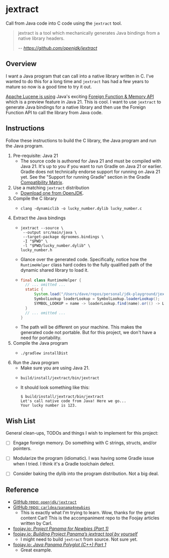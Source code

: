 # jextract

Call from Java code into C code using the `jextract` tool.

> jextract is a tool which mechanically generates Java bindings from a native library headers.
> 
> -- <cite> https://github.com/openjdk/jextract </cite>


## Overview

I want a Java program that can call into a native library written in C. I've wanted to do this for a long time and `jextract`
has had a few years to mature so now is a good time to try it out.

[Apache Lucene is using](https://github.com/apache/lucene/commit/3b9c728ab558255eb8329a017b9d235611d7b142) Java's exciting
[Foreign Function & Memory API](https://openjdk.org/jeps/442) which is a preview feature in Java 21. This is cool.
I want to use `jextract` to generate Java bindings for a native library and then use the Foreign Function API to call
the library from Java code.


## Instructions

Follow these instructions to build the C library, the Java program and run the Java program.

1. Pre-requisite: Java 21
   * The source code is authored for Java 21 and must be compiled with Java 21. It's up to you if you want to run Gradle
     on Java 21 or earlier. Gradle does not technically endorse support for running on Java 21 yet. See the "Support for
     running Gradle" section in the Gradle [Compatibility Matrix](https://docs.gradle.org/current/userguide/compatibility.html).
2. Use a matching `jextract` distribution
   * [Download one from OpenJDK](https://jdk.java.net/jextract/). 
3. Compile the C library
   * ```shell
     clang -dynamiclib -o lucky_number.dylib lucky_number.c
     ```
4. Extract the Java bindings
   * ```shell
     jextract --source \
      --output src/main/java \
      --target-package dgroomes.bindings \
      -I "$PWD" \
      -l "$PWD/lucky_number.dylib" \
     lucky_number.h
     ```
   * Glance over the generated code. Specifically, notice how the `RuntimeHelper` class hard codes to the fully qualified
     path of the dynamic shared library to load it. 
   * ```java
     final class RuntimeHelper {
       // ... omitted ...
       static {
           System.load("/Users/dave/repos/personal/jdk-playground/jextract/lucky_number.dylib");
           SymbolLookup loaderLookup = SymbolLookup.loaderLookup();
           SYMBOL_LOOKUP = name -> loaderLookup.find(name).or(() -> LINKER.defaultLookup().find(name));
       }
       // ... omitted ...
     }
     ```
   * The path will be different on your machine. This makes the generated code not portable. But for this project, we
     don't have a need for portability.
5. Compile the Java program
   * ```shell
     ./gradlew installDist
     ```
6. Run the Java program
   * Make sure you are using Java 21.
   * ```shell
     build/install/jextract/bin/jextract
     ```
   * It should look something like this:
     ```text
     $ build/install/jextract/bin/jextract
     Let's call native code from Java! Here we go...
     Your lucky number is 123.
     ```


## Wish List

General clean-ups, TODOs and things I wish to implement for this project:

* [ ] Engage foreign memory. Do something with C strings, structs, and/or pointers.
* [ ] Modularize the program (idiomatic). I was having some Gradle issue when I tried. I think it's a Gradle toolchain
  defect.
* [ ] Consider baking the dylib into the program distribution. Not a big deal.


## Reference

* [GitHub repo: `openjdk/jextract`](https://github.com/openjdk/jextract)
* [GitHub repo: `carldea/panama4newbies`](https://github.com/carldea/panama4newbies)
  * This is exactly what I'm trying to learn. Wow, thanks for the great content Carl! This is the accompaniment repo to
    the Foojay articles written by Carl.
* [foojay.io: *Project Panama for Newbies (Part 1)*](https://foojay.io/today/project-panama-for-newbies-part-1/)
* [foojay.io: *Building Project Panama’s jextract tool by yourself*](https://foojay.io/today/building-project-panamas-jextract-tool-by-yourself/)
  * I might need to build `jextract` from source. Not sure yet.
* [foojay.io: *Java Panama Polyglot (C++) Part 1*](https://foojay.io/today/java-panama-polyglot-part1/)
  * Great example.
